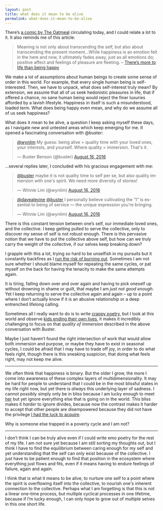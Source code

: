```yaml
---
layout: post
title: what does it mean to be alive
permalink: what-does-it-mean-to-be-alive
---
```

There’s [a comic by The Oatmeal](http://theoatmeal.com/comics/unhappy) circulating today, and I could relate a lot to it. It also reminds me of this article:

> Meaning is not only about transcending the self, but also about transcending the present moment…While happiness is an emotion felt in the here and now, it ultimately fades away, just as all emotions do; positive affect and feelings of pleasure are fleeting. – [There’s more to life than being happy](http://www.theatlantic.com/health/archive/2013/01/theres-more-to-life-than-being-happy/266805/)

We make a lot of assumptions about human beings to create some sense of order in this world. For example, that every single human being is self-interested. Then, we have to unpack, what does self-interest truly mean? By extension, we assume that all of us seek hedonistic pleasures in life, that if offered a chance, no sane human being would reject the finer luxuries afforded by a lavish lifestyle. Happiness in itself is such a misunderstood, loaded term. What does being happy even mean, and why do we assume all of us seek happiness? 

What does it mean to be alive, a question I keep asking myself these days, as I navigate new and untested areas which keep emerging for me. It opened a fascinating conversation with @buster:

<blockquote class="twitter-tweet" data-lang="en"><p lang="en" dir="ltr"><a href="https://twitter.com/wynlim">@wynlim</a> My guess: being alive = quality time with your loved ones, your interests, and yourself. Where quality = immersion. That&#39;s it.</p>&mdash; Buster Benson (@buster) <a href="https://twitter.com/buster/status/765412443849764864">August 16, 2016</a></blockquote>
<script async src="//platform.twitter.com/widgets.js" charset="utf-8"></script>

…several replies later, I concluded with his gracious engagement with me:

<blockquote class="twitter-tweet" data-lang="en"><p lang="en" dir="ltr"><a href="https://twitter.com/buster">@buster</a> maybe it is not quality time to self per se, but also quality immersion with one&#39;s spirit. We need more diversity of stories!</p>&mdash; Winnie Lim (@wynlim) <a href="https://twitter.com/wynlim/status/765428707020333056">August 16, 2016</a></blockquote>
<script async src="//platform.twitter.com/widgets.js" charset="utf-8"></script>

<blockquote class="twitter-tweet" data-conversation="none" data-lang="en"><p lang="en" dir="ltr"><a href="https://twitter.com/davealevine">@davealevine</a> <a href="https://twitter.com/buster">@buster</a> I personally believe cultivating the &quot;I&quot; is essential to being of service — the unique expression you&#39;re bringing.</p>&mdash; Winnie Lim (@wynlim) <a href="https://twitter.com/wynlim/status/765434468563881984">August 16, 2016</a></blockquote>
<script async src="//platform.twitter.com/widgets.js" charset="utf-8"></script>

There is this constant tension between one’s self, our immediate loved ones, and the collective. I keep getting pulled to serve the collective, only to discover my sense of self is not robust enough. There is this pervasive notion that we have to put the collective above self, but how can we truly carry the weight of the collective, if our selves keep breaking down? 

I grapple with this a lot, trying so hard to be unselfish in my pursuits but it constantly backfires as I [run the risk of burning out](https://medium.com/change-i-want-to-see/piecing-myself-together-after-burnout-3df64117ad09). Sometimes I am not sure whether I should blame myself for repeating the same cycles, or pat myself on the back for having the tenacity to make the same attempts again. 

It is tiring, falling down over and over again and having to pick oneself up without drowning in shame or guilt, that maybe I am _just not good enough_. Yet I keep returning to serve the collective again and again – up to a point where I don’t actually know if it is an abusive relationship or a deep entrenched lifelong calling.

Sometimes all I really want to do is to write [crappy poetry](http://strungfragments.tumblr.com/), but I look at this world and observe [kids ending their own lives](https://medium.com/change-i-want-to-see/when-kids-end-their-own-lives-6529b36e5cbd), it makes it incredibly challenging to focus on that _quality of immersion_ described in the above conversation with Buster. 

Maybe I just haven’t found the right intersection of work that would allow both immersion and purpose, or maybe they have to exist in seasonal cycles, I could be afraid that I may have to trade off joy, in order to do what feels right, though there is this sneaking suspicion, that doing what feels right, may not keep me alive.

---

We often think that happiness is binary. But the older I grow, the more I come into awareness of these complex layers of multidimensionality. It may be hard for people to understand that I could be in the most blissful states in my life right now, but yet there is _always_ this underlying layer of sadness. I cannot possibly simply only be in bliss because I am lucky enough to meet [her](http://journal.winnielim.org/her) but yet ignore everything else that is going on in the world. This bliss makes it _harder_ to ignore divides, because now the contrast makes it harder to accept that other people are disempowered because they did not have the privilege [I had the luck to acquire](https://medium.com/change-i-want-to-see/the-debt-i-owe-e39295053a3f). 

Why is someone else trapped in a poverty cycle and I am not? 

---

I don’t think I can be truly alive even if I could write emo poetry for the rest of my life. I am not sure yet because I am still sorting my thoughts out, but I think I have to find the equilibrium between caring enough for my self and yet understanding that the self can only exist because of the collective. I just have to be patient enough to find that position in the ecosystem where everything just flows and fits, even if it means having to endure feelings of failure, again and again.

I think that is what it means to be alive, to nurture one self to a point where the spirit is overflowing itself into the collective, to nourish one's inherent connection to the collective. Perhaps what I am forgetting is that this is not a linear one-time process, but multiple cyclical processes in one lifetime, because if I’m lucky enough, I can only hope to grow out of multiple selves in this one short life.
